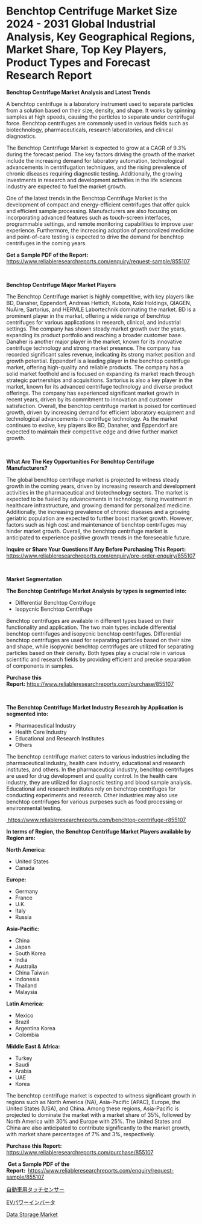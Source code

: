<p><h1>Benchtop Centrifuge Market Size 2024 - 2031 Global Industrial Analysis, Key Geographical Regions, Market Share, Top Key Players, Product Types and Forecast Research Report</h1></p><p><strong>Benchtop Centrifuge Market Analysis and Latest Trends</strong></p>
<p><p>A benchtop centrifuge is a laboratory instrument used to separate particles from a solution based on their size, density, and shape. It works by spinning samples at high speeds, causing the particles to separate under centrifugal force. Benchtop centrifuges are commonly used in various fields such as biotechnology, pharmaceuticals, research laboratories, and clinical diagnostics.</p><p>The Benchtop Centrifuge Market is expected to grow at a CAGR of 9.3% during the forecast period. The key factors driving the growth of the market include the increasing demand for laboratory automation, technological advancements in centrifugation techniques, and the rising prevalence of chronic diseases requiring diagnostic testing. Additionally, the growing investments in research and development activities in the life sciences industry are expected to fuel the market growth.</p><p>One of the latest trends in the Benchtop Centrifuge Market is the development of compact and energy-efficient centrifuges that offer quick and efficient sample processing. Manufacturers are also focusing on incorporating advanced features such as touch-screen interfaces, programmable settings, and remote monitoring capabilities to improve user experience. Furthermore, the increasing adoption of personalized medicine and point-of-care testing is expected to drive the demand for benchtop centrifuges in the coming years.</p></p>
<p><strong>Get a Sample PDF of the Report:&nbsp;</strong> <a href="https://www.reliableresearchreports.com/enquiry/request-sample/855107">https://www.reliableresearchreports.com/enquiry/request-sample/855107</a></p>
<p>&nbsp;</p>
<p><strong>Benchtop Centrifuge Major Market Players</strong></p>
<p><p>The Benchtop Centrifuge market is highly competitive, with key players like BD, Danaher, Eppendorf, Andreas Hettich, Kubota, Koki Holdings, QIAGEN, NuAire, Sartorius, and HERMLE Labortechnik dominating the market. BD is a prominent player in the market, offering a wide range of benchtop centrifuges for various applications in research, clinical, and industrial settings. The company has shown steady market growth over the years, expanding its product portfolio and reaching a broader customer base. Danaher is another major player in the market, known for its innovative centrifuge technology and strong market presence. The company has recorded significant sales revenue, indicating its strong market position and growth potential. Eppendorf is a leading player in the benchtop centrifuge market, offering high-quality and reliable products. The company has a solid market foothold and is focused on expanding its market reach through strategic partnerships and acquisitions. Sartorius is also a key player in the market, known for its advanced centrifuge technology and diverse product offerings. The company has experienced significant market growth in recent years, driven by its commitment to innovation and customer satisfaction. Overall, the benchtop centrifuge market is poised for continued growth, driven by increasing demand for efficient laboratory equipment and technological advancements in centrifuge technology. As the market continues to evolve, key players like BD, Danaher, and Eppendorf are expected to maintain their competitive edge and drive further market growth.</p></p>
<p>&nbsp;</p>
<p><strong>What Are The Key Opportunities For Benchtop Centrifuge Manufacturers?</strong></p>
<p><p>The global benchtop centrifuge market is projected to witness steady growth in the coming years, driven by increasing research and development activities in the pharmaceutical and biotechnology sectors. The market is expected to be fueled by advancements in technology, rising investment in healthcare infrastructure, and growing demand for personalized medicine. Additionally, the increasing prevalence of chronic diseases and a growing geriatric population are expected to further boost market growth. However, factors such as high cost and maintenance of benchtop centrifuges may hinder market growth. Overall, the benchtop centrifuge market is anticipated to experience positive growth trends in the foreseeable future.</p></p>
<p><strong>Inquire or Share Your Questions If Any Before Purchasing This Report:</strong> <a href="https://www.reliableresearchreports.com/enquiry/pre-order-enquiry/855107">https://www.reliableresearchreports.com/enquiry/pre-order-enquiry/855107</a></p>
<p>&nbsp;</p>
<p><strong>Market Segmentation</strong></p>
<p><strong>The Benchtop Centrifuge Market Analysis by types is segmented into:</strong></p>
<p><ul><li>Differential Benchtop Centrifuge</li><li>Isopycnic Benchtop Centrifuge</li></ul></p>
<p><p>Benchtop centrifuges are available in different types based on their functionality and application. The two main types include differential benchtop centrifuges and isopycnic benchtop centrifuges. Differential benchtop centrifuges are used for separating particles based on their size and shape, while isopycnic benchtop centrifuges are utilized for separating particles based on their density. Both types play a crucial role in various scientific and research fields by providing efficient and precise separation of components in samples.</p></p>
<p><strong>Purchase this Report:&nbsp;</strong><a href="https://www.reliableresearchreports.com/purchase/855107">https://www.reliableresearchreports.com/purchase/855107</a></p>
<p>&nbsp;</p>
<p><strong>The Benchtop Centrifuge Market Industry Research by Application is segmented into:</strong></p>
<p><ul><li>Pharmaceutical Industry</li><li>Health Care Industry</li><li>Educational and Research Institutes</li><li>Others</li></ul></p>
<p><p>The benchtop centrifuge market caters to various industries including the pharmaceutical industry, health care industry, educational and research institutes, and others. In the pharmaceutical industry, benchtop centrifuges are used for drug development and quality control. In the health care industry, they are utilized for diagnostic testing and blood sample analysis. Educational and research institutes rely on benchtop centrifuges for conducting experiments and research. Other industries may also use benchtop centrifuges for various purposes such as food processing or environmental testing.</p></p>
<p><a href="https://www.reliableresearchreports.com/benchtop-centrifuge-r855107">&nbsp;https://www.reliableresearchreports.com/benchtop-centrifuge-r855107</a></p>
<p><strong>In terms of Region, the Benchtop Centrifuge Market Players available by Region are:</strong></p>
<p>
    <p> <strong> North America: </strong>
        <ul>
            <li>United States</li>
            <li>Canada</li>
        </ul>
        </p> 
    <p> <strong> Europe: </strong>
        <ul>
            <li>Germany</li>
            <li>France</li>
            <li>U.K.</li>
            <li>Italy</li>
            <li>Russia</li>
        </ul>
        </p> 
    <p> <strong> Asia-Pacific: </strong>
        <ul>
            <li>China</li>
            <li>Japan</li>
            <li>South Korea</li>
            <li>India</li>
            <li>Australia</li>
            <li>China Taiwan</li>
            <li>Indonesia</li>
            <li>Thailand</li>
            <li>Malaysia</li>
        </ul>
        </p> 
    <p> <strong> Latin America: </strong>
        <ul>
            <li>Mexico</li>
            <li>Brazil</li>
            <li>Argentina Korea</li>
            <li>Colombia</li>
        </ul>
        </p> 
    <p> <strong> Middle East & Africa: </strong>
        <ul>
            <li>Turkey</li>
            <li>Saudi</li>
            <li>Arabia</li>
            <li>UAE</li>
            <li>Korea</li>
        </ul>
    </p>
    </p>
<p><p>The benchtop centrifuge market is expected to witness significant growth in regions such as North America (NA), Asia-Pacific (APAC), Europe, the United States (USA), and China. Among these regions, Asia-Pacific is projected to dominate the market with a market share of 35%, followed by North America with 30% and Europe with 25%. The United States and China are also anticipated to contribute significantly to the market growth, with market share percentages of 7% and 3%, respectively.</p></p>
<p><strong>Purchase this Report: </strong><a href="https://www.reliableresearchreports.com/purchase/855107">https://www.reliableresearchreports.com/purchase/855107</a></p>
<p>&nbsp;<strong>Get a Sample PDF of the Report:&nbsp;&nbsp;</strong><a href="https://www.reliableresearchreports.com/enquiry/request-sample/855107">https://www.reliableresearchreports.com/enquiry/request-sample/855107</a></p>
<p><strong></strong></p>
<p><p><a href="https://github.com/AbigaleHuel/Market-Research-Report-List-1/blob/main/9730138154654.md">自動車用タッチセンサー</a></p><p><a href="https://github.com/AdellaPrice2023/Market-Research-Report-List-1/blob/main/8338076154653.md">EVパワーインバータ</a></p><p><a href="https://github.com/Gilanghao0/Market-Research-Report-List-1/blob/main/data-storage-market.md">Data Storage Market</a></p></p>
